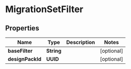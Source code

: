 

# MigrationSetFilter


## Properties

| Name | Type | Description | Notes |
|------------ | ------------- | ------------- | -------------|
|**baseFilter** | **String** |  |  [optional] |
|**designPackId** | **UUID** |  |  [optional] |



